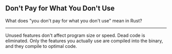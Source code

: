 ## Don't Pay for What You Don't Use

What does "you don't pay for what you don't use" mean in Rust?

---

Unused features don't affect program size or speed. Dead code is eliminated. Only the features you actually use are compiled into the binary, and they compile to optimal code.

